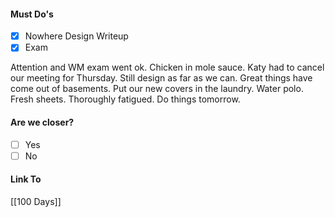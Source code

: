 #### Must Do's
- [x] Nowhere Design Writeup
- [x] Exam

Attention and WM exam went ok. Chicken in mole sauce. Katy had to cancel our meeting for Thursday. Still design as far as we can. Great things have come out of basements. Put our new covers in the laundry. Water polo. Fresh sheets. Thoroughly fatigued. Do things tomorrow.
#### Are we closer?
- [ ] Yes
- [ ] No
#### Link To
[[100 Days]]
